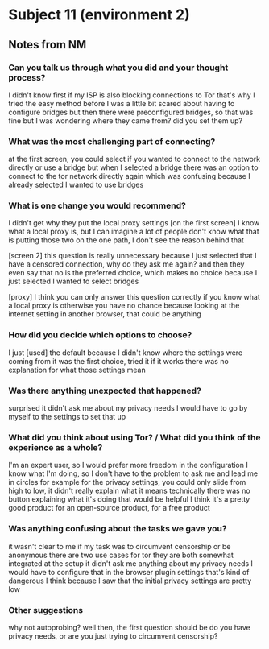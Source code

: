 Subject 11 (environment 2)
==========================

Notes from NM
-------------

### Can you talk us through what you did and your thought process?

I didn't know first if my ISP is also blocking connections to Tor
that's why I tried the easy method before
I was a little bit scared about having to configure bridges
but then there were preconfigured bridges, so that was fine
but I was wondering where they came from? did you set them up?

### What was the most challenging part of connecting?
at the first screen, you could select if you wanted to connect to the network directly or use a bridge
but when I selected a bridge there was an option to connect to the tor network directly again
which was confusing because I already selected I wanted to use bridges

### What is one change you would recommend?
I didn't get why they put the local proxy settings [on the first screen]
I know what a local proxy is, but I can imagine a lot of people don't know what that is
putting those two on the one path, I don't see the reason behind that

[screen 2]
this question is really unnecessary because I just selected that I have a censored connection, why do they ask me again?
and then they even say that no is the preferred choice,
which makes no choice because I just selected I wanted to select bridges

[proxy]
I think you can only answer this question correctly if you know what a local proxy is
otherwise you have no chance
because looking at the internet setting in another browser, that could be anything

### How did you decide which options to choose?
I just [used] the default
because I didn't know where the settings were coming from
it was the first choice, tried it if it works
there was no explanation for what those settings mean

### Was there anything unexpected that happened?
surprised it didn't ask me about my privacy needs
I would have to go by myself to the settings to set that up

### What did you think about using Tor? / What did you think of the experience as a whole?
I'm an expert user, so I would prefer more freedom in the configuration
I know what I'm doing,
so I don't have to the problem to ask me and lead me in circles
for example for the privacy settings, you could only slide from high to low, it didn't really explain what it means technically
there was no button explaining what it's doing
that would be helpful I think
it's a pretty good product for an open-source product, for a free product

### Was anything confusing about the tasks we gave you?
it wasn't clear to me if my task was to circumvent censorship or be anonymous
there are two use cases for tor
they are both somewhat integrated
at the setup it didn't ask me anything about my privacy needs
I would have to configure that in the browser plugin settings
that's kind of dangerous I think
because I saw that the initial privacy settings are pretty low

### Other suggestions
why not autoprobing?
well then, the first question should be do you have privacy needs, or are you just trying to circumvent censorship?
